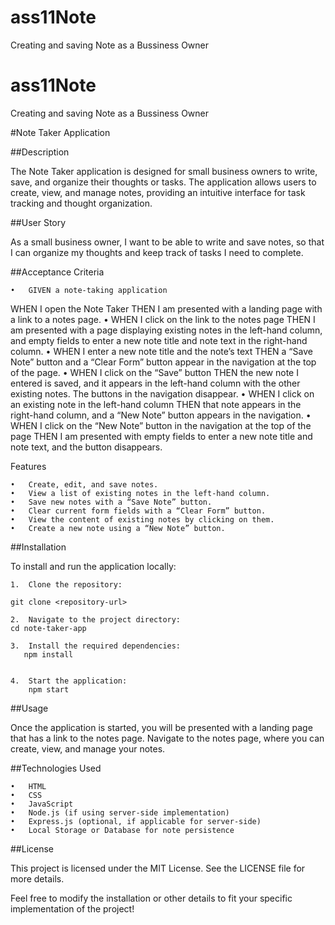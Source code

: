 # ass11Note
Creating and saving Note as a Bussiness Owner
# ass11Note
Creating and saving Note as a Bussiness Owner

#Note Taker Application

##Description

The Note Taker application is designed for small business owners to write, save, and organize their thoughts or tasks. The application allows users to create, view, and manage notes, providing an intuitive interface for task tracking and thought organization.

##User Story

As a small business owner,
I want to be able to write and save notes,
so that I can organize my thoughts and keep track of tasks I need to complete.

##Acceptance Criteria

	•	GIVEN a note-taking application
WHEN I open the Note Taker
THEN I am presented with a landing page with a link to a notes page.
	•	WHEN I click on the link to the notes page
THEN I am presented with a page displaying existing notes in the left-hand column, and empty fields to enter a new note title and note text in the right-hand column.
	•	WHEN I enter a new note title and the note’s text
THEN a “Save Note” button and a “Clear Form” button appear in the navigation at the top of the page.
	•	WHEN I click on the “Save” button
THEN the new note I entered is saved, and it appears in the left-hand column with the other existing notes. The buttons in the navigation disappear.
	•	WHEN I click on an existing note in the left-hand column
THEN that note appears in the right-hand column, and a “New Note” button appears in the navigation.
	•	WHEN I click on the “New Note” button in the navigation at the top of the page
THEN I am presented with empty fields to enter a new note title and note text, and the button disappears.

Features

	•	Create, edit, and save notes.
	•	View a list of existing notes in the left-hand column.
	•	Save new notes with a “Save Note” button.
	•	Clear current form fields with a “Clear Form” button.
	•	View the content of existing notes by clicking on them.
	•	Create a new note using a “New Note” button.


##Installation

To install and run the application locally:

	1.	Clone the repository:

    git clone <repository-url>

	2.	Navigate to the project directory:
    cd note-taker-app

	3.	Install the required dependencies:
       npm install


	4.	Start the application:
        npm start

##Usage

Once the application is started, you will be presented with a landing page that has a link to the notes page. Navigate to the notes page, where you can create, view, and manage your notes.

##Technologies Used

	•	HTML
	•	CSS
	•	JavaScript
	•	Node.js (if using server-side implementation)
	•	Express.js (optional, if applicable for server-side)
	•	Local Storage or Database for note persistence

##License

This project is licensed under the MIT License. See the LICENSE file for more details.

Feel free to modify the installation or other details to fit your specific implementation of the project!
